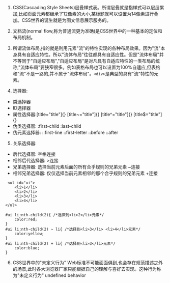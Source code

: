 
1. CSS(Cascading Style Sheets)层叠样式表。所谓层叠就是指样式可以层层累加,比如页面元素都继承了12像素的大小,某标题就可以设置为14像素进行叠加。CSS世界的诞生就是为图文信息展示服务的。

2. 文档流(normal flow,称为普通流更为准确)是CSS世界中的一种基本的定位和布局机制。

3. 所谓流体布局,指的就是利用元素"流"的特性实现的各种布局效果。因为"流"本身具有自适应特性。所以"流体布局"往往都具有自适应性。但是"流体布局"并不等同于"自适应布局","自适应布局"是对凡具有自适应特性的一类布局的统称,"流体布局"要狭窄很多。例如表格布局也可以设置为100%自适应,但表格和"流"不是一路的,并不属于"流体布局"。`<div>`是典型的具有"流"特性的元素。

4. 选择器:
- 类选择器
- ID选择器
- 属性选择器:[title="title"]{} [title~="title"]{} [title^="title"]{} [title$="title"]{}
- 伪类选择器: :first-child :last-child
- 伪元素选择器: ::first-line ::first-letter ::before ::after

5. 关系选择器:
- 后代选择器: 空格连接
- 相邻后代选择器: >连接
- 兄弟选择器: 选择当前元素后面的所有合乎规则的兄弟元素  ~连接
- 相邻兄弟选择器: 仅仅选择当前元素相邻的那个合乎规则的兄弟元素 +连接

```
 <ul id="ui">
    <li>1</li>
    <li>2</li>
    <li>3</li>
    <li>4</li>
</ul>

#ui li:nth-child(2){ /*选择到<li>2</li>元素*/
    color:red; 
}
#ui li:nth-child(2) ~ li{ /*选择到<li>3</li> <li>4</li>元素*/
    color:yellow;
}
#ui li:nth-child(2) + li{ /*选择到<li>3</li>元素*/
    color:blue;
}
```
6. CSS世界中的"未定义行为" Web标准不可能面面俱到,也会存在规范描述之外的场景,此时各大浏览器厂家只能根据自己的理解与喜好去实现。这种行为称为"未定义行为" undefined behavior